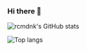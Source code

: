 ### Hi there 👋

![rcmdnk's GitHub stats](https://github-readme-stats.vercel.app/api?username=ShoKuriyama&theme=graywhite)

![Top langs](https://github-readme-stats.vercel.app/api/top-langs/?username=ShoKuriyama&layout=compact&langs_count=20&exclude_repo=octopress_jp,octopress_en,rcmdnk.github.io,en,octogray_test)
<!--
**ShoKuriyama/ShoKuriyama** is a ✨ _special_ ✨ repository because its `README.md` (this file) appears on your GitHub profile.

Here are some ideas to get you started:

- 🔭 I’m currently working on ...
- 🌱 I’m currently learning ...
- 👯 I’m looking to collaborate on ...
- 🤔 I’m looking for help with ...
- 💬 Ask me about ...
- 📫 How to reach me: ...
- 😄 Pronouns: ...
- ⚡ Fun fact: ...
-->
